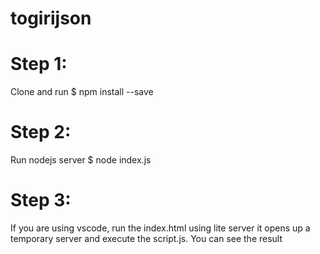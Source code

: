 # togirijson

# Step 1:

Clone and run $ npm install --save

# Step 2: 
Run nodejs server $ node index.js

# Step 3:
If you are using vscode, run the index.html using 
lite server it opens up a temporary server and execute the script.js. You can see the result
